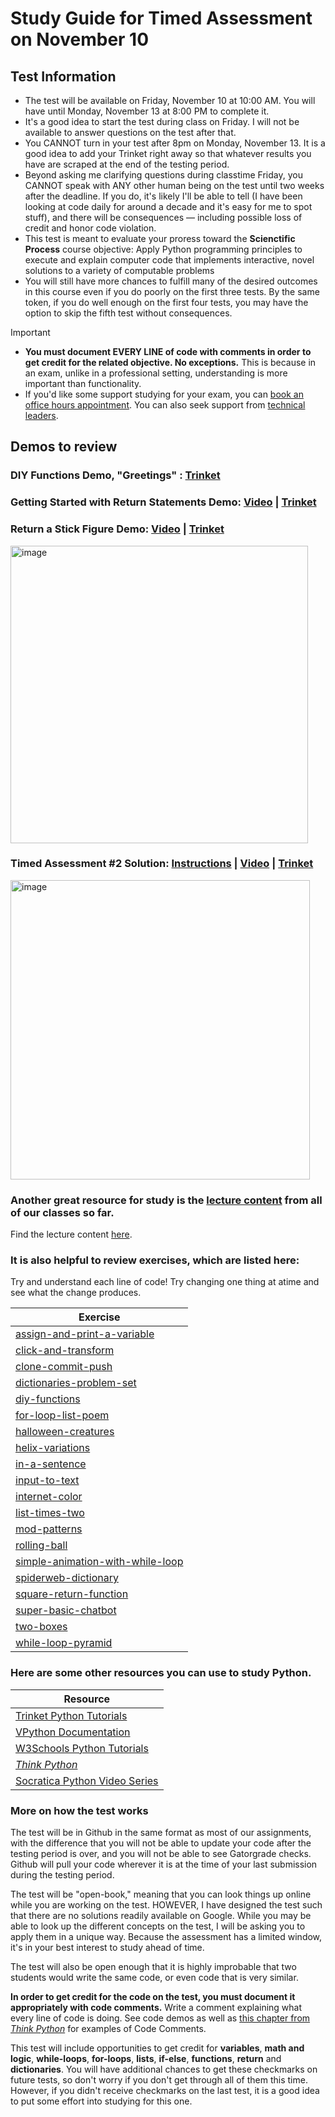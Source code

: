 # Study Guide for Timed Assessment on November 10

## Test Information 
- The test will be available on Friday, November 10 at 10:00 AM. You will have until Monday, November 13 at 8:00 PM to complete it.
- It's a good idea to start the test during class on Friday. I will not be available to answer questions on the test after that. 
- You CANNOT turn in your test after 8pm on Monday, November 13. It is a good idea to add your Trinket right away so that whatever results you have are scraped at the end of the testing period.
- Beyond asking me clarifying questions during classtime Friday, you CANNOT speak with ANY other human being on the test until two weeks after the deadline. If you do, it's likely I'll be able to tell (I have been looking at code daily for around a decade and it's easy for me to spot stuff), and there will be consequences — including possible loss of credit and honor code violation.
- This test is meant to evaluate your proress toward the **Scienctific Process** course objective: Apply Python programming principles to execute and explain computer code that implements interactive, novel solutions to a variety of computable problems
- You will still have more chances to fulfill many of the desired outcomes in this course even if you do poorly on the first three tests. By the same token, if you do well enough on the first four tests, you may have the option to skip the fifth test without consequences. 
  
> [!IMPORTANT]
> - **You must document EVERY LINE of code with comments in order to get credit for the related objective. No exceptions.** This is because in an exam, unlike in a professional setting, understanding is more important than functionality. 
> - If you'd like some support studying for your exam, you can [book an office hours appointment](https://calendar.google.com/calendar/u/0/appointments/schedules/AcZssZ1ZnFy9IkWemSjQ98WWhGh7UVwkph3U2RuDrrLt781dWM4x_bQPunp9mylOe8TXdHWjtKpGa1SP). You can also seek support from [technical leaders](https://www.cs.allegheny.edu/teaching/technicalleaders/). 

## Demos to review

### DIY Functions Demo, "Greetings" : [Trinket](https://trinket.io/library/trinkets/f4ce84d89c)

### Getting Started with Return Statements Demo: [Video](https://drive.google.com/file/d/1H3w1aeqjLrkO9rzd12F282WCJ1wZ3BW3/view?usp=share_link) | [Trinket](https://trinket.io/python/fa52a87ccd)

### Return a Stick Figure Demo: [Video](https://drive.google.com/file/d/1Qtyu2AhH2P3sObAaIAO7bvNUaafUL9rW/view?usp=sharing) | [Trinket](https://trinket.io/glowscript/355dfc8334)

<img width="476" alt="image" src="https://github.com/allegheny-college-cmpsc-100-fall-2023/course-materials/assets/8368413/d8d2e22f-aa95-4bca-9310-9fc27ff813ce">

### Timed Assessment #2 Solution: [Instructions](https://github.com/allegheny-college-cmpsc-100-fall-2023/sliding-wall-timed-assessment) | [Video](https://drive.google.com/file/d/1thuhZOU5Kd3eAgv-lcA_qNMg9ofSZXZ0/view?usp=drive_link) | [Trinket](https://trinket.io/glowscript/b552d57f2d)

<img width="479" alt="image" src="https://github.com/allegheny-college-cmpsc-100-fall-2023/course-materials/assets/8368413/2e0db054-449c-4a7d-9180-ba6120ddfbdf">

### Another great resource for study is the [lecture content](https://github.com/allegheny-college-cmpsc-100-fall-2023/course-materials/blob/main/lecture-content/lecture-links.md) from all of our classes so far. 

Find the lecture content [here](https://github.com/allegheny-college-cmpsc-100-fall-2023/course-materials/blob/main/lecture-content/lecture-links.md).

### It is also helpful to review exercises, which are listed here:

Try and understand each line of code! Try changing one thing at atime and see what the change produces. 

| Exercise | 
 |---| 
| [assign-and-print-a-variable](https://classroom.github.com/a/EXG71VKd) | 
| [click-and-transform](https://classroom.github.com/a/ukwMDO7H) | 
| [clone-commit-push](https://classroom.github.com/a/hGVTO8s9) | 
| [dictionaries-problem-set](https://classroom.github.com/a/OvJdzin3) | 
| [diy-functions](https://classroom.github.com/a/5VfQ8tSv) | 
| [for-loop-list-poem](https://classroom.github.com/a/Ou8wl27D) | 
| [halloween-creatures](https://classroom.github.com/a/ZL6oA7mn) | 
| [helix-variations](https://classroom.github.com/a/lJkp3J6D) | 
| [in-a-sentence](https://classroom.github.com/a/w5aouzXx) | 
| [input-to-text](https://classroom.github.com/a/jFzZ-fAX) | 
| [internet-color](https://classroom.github.com/a/Ji2_ZjjQ) | 
| [list-times-two](https://classroom.github.com/a/j9rG5y-W) | 
| [mod-patterns](https://classroom.github.com/a/Ou8wl27D) | 
| [rolling-ball](https://classroom.github.com/a/azAqr-wX) | 
| [simple-animation-with-while-loop](https://classroom.github.com/a/c9ySNs2p) | 
| [spiderweb-dictionary](https://classroom.github.com/a/VvXK03Pb) | 
| [square-return-function](https://classroom.github.com/a/4e3eF5ax) | 
| [super-basic-chatbot](https://classroom.github.com/a/8xzH-VuP) | 
| [two-boxes](https://classroom.github.com/a/IKa0spAE) | 
| [while-loop-pyramid](https://classroom.github.com/a/xWzVw3en) | 


### Here are some other resources you can use to study Python.

| Resource |
| --- |
| [Trinket Python Tutorials](https://docs.trinket.io/getting-started-with-python#/welcome/where-we-ll-go) |
| [VPython Documentation](https://www.glowscript.org/docs/VPythonDocs/index.html) |
| [W3Schools Python Tutorials](https://www.w3schools.com/python/) | 
| [*Think Python*](https://greenteapress.com/thinkpython2/html/) |
| [Socratica Python Video Series](https://www.youtube.com/watch?v=bY6m6_IIN94&list=PLi01XoE8jYohWFPpC17Z-wWhPOSuh8Er-) |


### More on how the test works

The test will be in Github in the same format as most of our assignments, with the difference that you will not be able to update your code after the testing period is over, and you will not be able to see Gatorgrade checks. Github will pull your code wherever it is at the time of your last submission during the testing period. 

The test will be "open-book," meaning that you can look things up online while you are working on the test. HOWEVER, I have designed the test such that there are no solutions readily available on Google. While you may be able to look up the different concepts on the test, I will be asking you to apply them in a unique way. Because the assessment has a limited window, it's in your best interest to study ahead of time. 

The test will also be open enough that it is highly improbable that two students would write the same code, or even code that is very similar. 

<strong>In order to get credit for the code on the test, you must document it appropriately with code comments.</strong> Write a comment explaining what every line of code is doing. See code demos as well as [this chapter from <em>Think Python</em>](https://greenteapress.com/thinkpython2/html/thinkpython2003.html#sec22) for examples of Code Comments.

This test will include opportunities to get credit for **variables**, **math and logic**, **while-loops**, **for-loops**, **lists**, **if-else**, **functions**, **return** and **dictionaries**.  You will have additional chances to get these checkmarks on future tests, so don't worry if you don't get through all of them this time. However, if you didn't receive checkmarks on the last test, it is a good idea to put some effort into studying for this one. 
